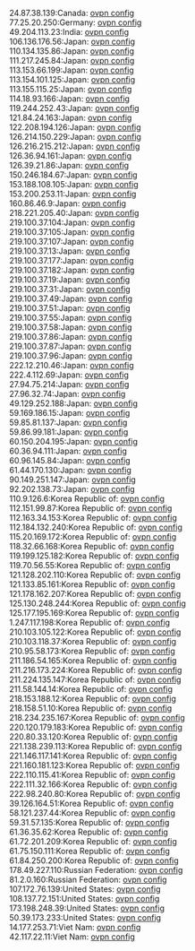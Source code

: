 24.87.38.139:Canada: [ovpn config](vpn/24_87_38_139.ovpn)  
77.25.20.250:Germany: [ovpn config](vpn/77_25_20_250.ovpn)  
49.204.113.23:India: [ovpn config](vpn/49_204_113_23.ovpn)  
106.136.176.56:Japan: [ovpn config](vpn/106_136_176_56.ovpn)  
110.134.135.86:Japan: [ovpn config](vpn/110_134_135_86.ovpn)  
111.217.245.84:Japan: [ovpn config](vpn/111_217_245_84.ovpn)  
113.153.66.199:Japan: [ovpn config](vpn/113_153_66_199.ovpn)  
113.154.101.125:Japan: [ovpn config](vpn/113_154_101_125.ovpn)  
113.155.115.25:Japan: [ovpn config](vpn/113_155_115_25.ovpn)  
114.18.93.166:Japan: [ovpn config](vpn/114_18_93_166.ovpn)  
119.244.252.43:Japan: [ovpn config](vpn/119_244_252_43.ovpn)  
121.84.24.163:Japan: [ovpn config](vpn/121_84_24_163.ovpn)  
122.208.194.126:Japan: [ovpn config](vpn/122_208_194_126.ovpn)  
126.214.150.229:Japan: [ovpn config](vpn/126_214_150_229.ovpn)  
126.216.215.212:Japan: [ovpn config](vpn/126_216_215_212.ovpn)  
126.36.94.161:Japan: [ovpn config](vpn/126_36_94_161.ovpn)  
126.39.21.86:Japan: [ovpn config](vpn/126_39_21_86.ovpn)  
150.246.184.67:Japan: [ovpn config](vpn/150_246_184_67.ovpn)  
153.188.108.105:Japan: [ovpn config](vpn/153_188_108_105.ovpn)  
153.200.253.11:Japan: [ovpn config](vpn/153_200_253_11.ovpn)  
160.86.46.9:Japan: [ovpn config](vpn/160_86_46_9.ovpn)  
218.221.205.40:Japan: [ovpn config](vpn/218_221_205_40.ovpn)  
219.100.37.104:Japan: [ovpn config](vpn/219_100_37_104.ovpn)  
219.100.37.105:Japan: [ovpn config](vpn/219_100_37_105.ovpn)  
219.100.37.107:Japan: [ovpn config](vpn/219_100_37_107.ovpn)  
219.100.37.13:Japan: [ovpn config](vpn/219_100_37_13.ovpn)  
219.100.37.177:Japan: [ovpn config](vpn/219_100_37_177.ovpn)  
219.100.37.182:Japan: [ovpn config](vpn/219_100_37_182.ovpn)  
219.100.37.19:Japan: [ovpn config](vpn/219_100_37_19.ovpn)  
219.100.37.31:Japan: [ovpn config](vpn/219_100_37_31.ovpn)  
219.100.37.49:Japan: [ovpn config](vpn/219_100_37_49.ovpn)  
219.100.37.51:Japan: [ovpn config](vpn/219_100_37_51.ovpn)  
219.100.37.55:Japan: [ovpn config](vpn/219_100_37_55.ovpn)  
219.100.37.58:Japan: [ovpn config](vpn/219_100_37_58.ovpn)  
219.100.37.86:Japan: [ovpn config](vpn/219_100_37_86.ovpn)  
219.100.37.87:Japan: [ovpn config](vpn/219_100_37_87.ovpn)  
219.100.37.96:Japan: [ovpn config](vpn/219_100_37_96.ovpn)  
222.12.210.46:Japan: [ovpn config](vpn/222_12_210_46.ovpn)  
222.4.112.69:Japan: [ovpn config](vpn/222_4_112_69.ovpn)  
27.94.75.214:Japan: [ovpn config](vpn/27_94_75_214.ovpn)  
27.96.32.74:Japan: [ovpn config](vpn/27_96_32_74.ovpn)  
49.129.252.188:Japan: [ovpn config](vpn/49_129_252_188.ovpn)  
59.169.186.15:Japan: [ovpn config](vpn/59_169_186_15.ovpn)  
59.85.81.137:Japan: [ovpn config](vpn/59_85_81_137.ovpn)  
59.86.99.181:Japan: [ovpn config](vpn/59_86_99_181.ovpn)  
60.150.204.195:Japan: [ovpn config](vpn/60_150_204_195.ovpn)  
60.36.94.111:Japan: [ovpn config](vpn/60_36_94_111.ovpn)  
60.96.145.84:Japan: [ovpn config](vpn/60_96_145_84.ovpn)  
61.44.170.130:Japan: [ovpn config](vpn/61_44_170_130.ovpn)  
90.149.251.147:Japan: [ovpn config](vpn/90_149_251_147.ovpn)  
92.202.138.73:Japan: [ovpn config](vpn/92_202_138_73.ovpn)  
110.9.126.6:Korea Republic of: [ovpn config](vpn/110_9_126_6.ovpn)  
112.151.99.87:Korea Republic of: [ovpn config](vpn/112_151_99_87.ovpn)  
112.163.34.153:Korea Republic of: [ovpn config](vpn/112_163_34_153.ovpn)  
112.184.132.240:Korea Republic of: [ovpn config](vpn/112_184_132_240.ovpn)  
115.20.169.172:Korea Republic of: [ovpn config](vpn/115_20_169_172.ovpn)  
118.32.66.168:Korea Republic of: [ovpn config](vpn/118_32_66_168.ovpn)  
119.199.125.182:Korea Republic of: [ovpn config](vpn/119_199_125_182.ovpn)  
119.70.56.55:Korea Republic of: [ovpn config](vpn/119_70_56_55.ovpn)  
121.128.202.110:Korea Republic of: [ovpn config](vpn/121_128_202_110.ovpn)  
121.133.85.161:Korea Republic of: [ovpn config](vpn/121_133_85_161.ovpn)  
121.178.162.207:Korea Republic of: [ovpn config](vpn/121_178_162_207.ovpn)  
125.130.248.244:Korea Republic of: [ovpn config](vpn/125_130_248_244.ovpn)  
125.177.195.169:Korea Republic of: [ovpn config](vpn/125_177_195_169.ovpn)  
1.247.117.198:Korea Republic of: [ovpn config](vpn/1_247_117_198.ovpn)  
210.103.105.122:Korea Republic of: [ovpn config](vpn/210_103_105_122.ovpn)  
210.103.118.37:Korea Republic of: [ovpn config](vpn/210_103_118_37.ovpn)  
210.95.58.173:Korea Republic of: [ovpn config](vpn/210_95_58_173.ovpn)  
211.186.54.165:Korea Republic of: [ovpn config](vpn/211_186_54_165.ovpn)  
211.216.173.224:Korea Republic of: [ovpn config](vpn/211_216_173_224.ovpn)  
211.224.135.147:Korea Republic of: [ovpn config](vpn/211_224_135_147.ovpn)  
211.58.144.14:Korea Republic of: [ovpn config](vpn/211_58_144_14.ovpn)  
218.153.188.12:Korea Republic of: [ovpn config](vpn/218_153_188_12.ovpn)  
218.158.51.10:Korea Republic of: [ovpn config](vpn/218_158_51_10.ovpn)  
218.234.235.167:Korea Republic of: [ovpn config](vpn/218_234_235_167.ovpn)  
220.120.179.183:Korea Republic of: [ovpn config](vpn/220_120_179_183.ovpn)  
220.80.33.120:Korea Republic of: [ovpn config](vpn/220_80_33_120.ovpn)  
221.138.239.113:Korea Republic of: [ovpn config](vpn/221_138_239_113.ovpn)  
221.146.117.141:Korea Republic of: [ovpn config](vpn/221_146_117_141.ovpn)  
221.160.181.123:Korea Republic of: [ovpn config](vpn/221_160_181_123.ovpn)  
222.110.115.41:Korea Republic of: [ovpn config](vpn/222_110_115_41.ovpn)  
222.111.32.166:Korea Republic of: [ovpn config](vpn/222_111_32_166.ovpn)  
222.98.240.80:Korea Republic of: [ovpn config](vpn/222_98_240_80.ovpn)  
39.126.164.51:Korea Republic of: [ovpn config](vpn/39_126_164_51.ovpn)  
58.121.237.44:Korea Republic of: [ovpn config](vpn/58_121_237_44.ovpn)  
59.31.57.135:Korea Republic of: [ovpn config](vpn/59_31_57_135.ovpn)  
61.36.35.62:Korea Republic of: [ovpn config](vpn/61_36_35_62.ovpn)  
61.72.201.209:Korea Republic of: [ovpn config](vpn/61_72_201_209.ovpn)  
61.75.150.111:Korea Republic of: [ovpn config](vpn/61_75_150_111.ovpn)  
61.84.250.200:Korea Republic of: [ovpn config](vpn/61_84_250_200.ovpn)  
178.49.227.110:Russian Federation: [ovpn config](vpn/178_49_227_110.ovpn)  
81.2.0.160:Russian Federation: [ovpn config](vpn/81_2_0_160.ovpn)  
107.172.76.139:United States: [ovpn config](vpn/107_172_76_139.ovpn)  
108.137.72.151:United States: [ovpn config](vpn/108_137_72_151.ovpn)  
173.198.248.39:United States: [ovpn config](vpn/173_198_248_39.ovpn)  
50.39.173.233:United States: [ovpn config](vpn/50_39_173_233.ovpn)  
14.177.253.71:Viet Nam: [ovpn config](vpn/14_177_253_71.ovpn)  
42.117.22.11:Viet Nam: [ovpn config](vpn/42_117_22_11.ovpn)  
